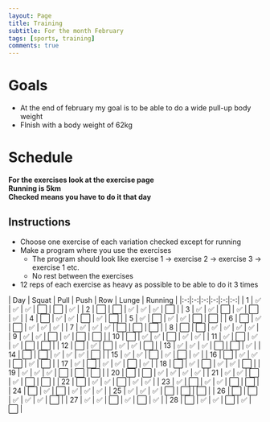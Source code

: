 ```yaml
---
layout: Page
title: Training
subtitle: For the month February
tags: [sports, training]
comments: true
---
```


# Goals
* At the end of february my goal is to be able to do a wide pull-up body weight
* FInish with a body weight of 62kg

# Schedule
**For the exercises look at the exercise page**  
**Running is 5km**  
**Checked means you have to do it that day**

## Instructions
* Choose one exercise of each variation checked except for running
* Make a program where you use the exercises
  * The program should look like exercise 1 -> exercise 2 -> exercise 3 -> exercise 1 etc.
  * No rest between the exercises
* 12 reps of each exercise as heavy as possible to be able to do it 3 times

| Day | Squat | Pull | Push | Row | Lunge | Running |
|:-:|:-:|:-:|:-:|:-:|:-:|
| 1 | ✅ | ✅ | ✅ | ⬜️ | ⬜️ | ✅ |
| 2 | ⬜️ | ⬜️ | ✅ | ✅ | ✅ | ⬜️ |
| 3 | ✅ | ✅ | ⬜️ | ✅ | ⬜️ | ✅ |
| 4 | ⬜️ | ✅ | ✅ | ⬜️ | ✅ | ⬜️ |
| 5 | ✅ | ⬜️ | ✅ | ✅ | ⬜️ | ⬜️ |
| 6 | ⬜️ | ✅ | ⬜️ | ✅ | ✅ | ✅ |
| 7 | ✅ | ✅ | ✅ | ⬜️ | ⬜️ | ⬜️ |
| 8 | ⬜️ | ⬜️ | ✅ | ✅ | ✅ | ✅ |
| 9 | ✅ | ✅ | ⬜️ | ✅ | ⬜️ | ⬜️ |
| 10 | ⬜️ | ✅ | ✅ | ⬜️ | ✅ | ✅ |
| 11 | ✅ | ⬜️ | ✅ | ✅ | ⬜️ | ⬜️ |
| 12 | ⬜️ | ✅ | ⬜️ | ✅ | ✅ | ⬜️ |
| 13 | ✅ | ✅ | ✅ | ⬜️ | ⬜️ | ✅ |
| 14 | ⬜️ | ⬜️ | ✅ | ✅ | ✅ | ⬜️ |
| 15 | ✅ | ✅ | ⬜️ | ✅ | ⬜️ | ✅ |
| 16 | ⬜️ | ✅ | ✅ | ⬜️ | ✅ | ⬜️ |
| 17 | ✅ | ⬜️ | ✅ | ✅ | ⬜️ | ✅ |
| 18 | ⬜️ | ✅ | ⬜️ | ✅ | ✅ | ⬜️ |
| 19 | ✅ | ✅ | ✅ | ⬜️ | ⬜️ | ⬜️ |
| 20 | ⬜️ | ⬜️ | ✅ | ✅ | ✅ | ✅ |
| 21 | ✅ | ✅ | ⬜️ | ✅ | ⬜️ | ⬜️ |
| 22 | ⬜️ | ✅ | ✅ | ⬜️ | ✅ | ✅ |
| 23 | ✅ | ⬜️ | ✅ | ✅ | ⬜️ | ⬜️ |
| 24 | ⬜️ | ✅ | ⬜️ | ✅ | ✅ | ✅ |
| 25 | ✅ | ✅ | ✅ | ⬜️ | ⬜️ | ⬜️ |
| 26 | ⬜️ | ⬜️ | ✅ | ✅ | ✅ | ⬜️ |
| 27 | ✅ | ✅ | ⬜️ | ✅ | ⬜️ | ✅ |
| 28 | ⬜️ | ✅ | ✅ | ⬜️ | ✅ | ⬜️ |
